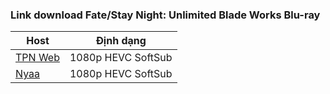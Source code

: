### **Link download Fate/Stay Night: Unlimited Blade Works Blu-ray**

| Host          | Định dạng          |
| ------------- |:------------------:|
| [TPN Web](https://ddl.tpnteam.workers.dev/0:/Fate%EF%BC%8Fstay%20night%EF%B9%95Unlimited%20Blade%20Works/)  | 1080p HEVC SoftSub |
| [Nyaa](https://nyaa.si/view/1954631) | 1080p HEVC SoftSub |
